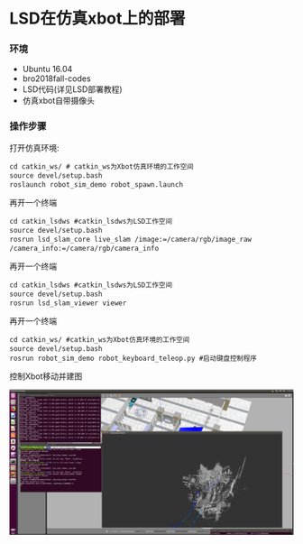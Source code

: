 # LSD在仿真xbot上的部署

### 环境

* Ubuntu 16.04
* bro2018fall-codes
* LSD代码(详见LSD部署教程)
* 仿真xbot自带摄像头

### 操作步骤

打开仿真环境:

```
cd catkin_ws/ # catkin_ws为Xbot仿真环境的工作空间
source devel/setup.bash
roslaunch robot_sim_demo robot_spawn.launch
```
再开一个终端

```
cd catkin_lsdws #catkin_lsdws为LSD工作空间
source devel/setup.bash
rosrun lsd_slam_core live_slam /image:=/camera/rgb/image_raw  /camera_info:=/camera/rgb/camera_info
```
再开一个终端

```
cd catkin_lsdws #catkin_lsdws为LSD工作空间
source devel/setup.bash
rosrun lsd_slam_viewer viewer
```
再开一个终端

```
cd catkin_ws/ #catkin_ws为Xbot仿真环境的工作空间
source devel/setup.bash
rosrun robot_sim_demo robot_keyboard_teleop.py #启动键盘控制程序
```
控制Xbot移动并建图

![image](./images/LSD+Xbot.png)